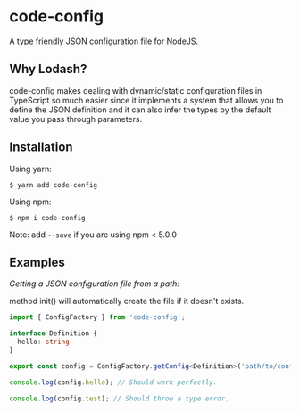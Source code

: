 # code-config
A type friendly JSON configuration file for NodeJS.

## Why Lodash?

code-config makes dealing with dynamic/static configuration files in TypeScript so much easier since it implements a system that allows you to define the JSON definition and it can also infer the types by the default value you pass through parameters.

## Installation

Using yarn:
```shell
$ yarn add code-config
```

Using npm:
```shell
$ npm i code-config
```
Note: add `--save` if you are using npm < 5.0.0

## Examples

*Getting a JSON configuration file from a path:*

method init() will automatically create the file if it doesn't exists.

```typescript
import { ConfigFactory } from 'code-config';

interface Definition {
  hello: string
}

export const config = ConfigFactory.getConfig<Definition>('path/to/config.json').init();

console.log(config.hello); // Should work perfectly.

console.log(config.test); // Should throw a type error.
```
